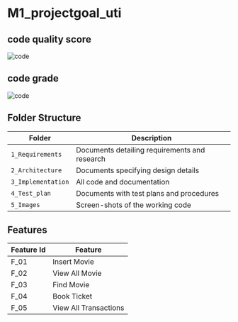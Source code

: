 # M1_projectgoal_uti
## code quality score
![code](https://api.codiga.io/project/31392/score/svg)
## code grade 
![code](https://api.codiga.io/project/31392/status/svg)



## Folder Structure
Folder             | Description
-------------------| -----------------------------------------
`1_Requirements`   | Documents detailing requirements and research
`2_Architecture`   | Documents specifying design details
`3_Implementation` | All code and documentation
`4_Test_plan`      | Documents with test plans and procedures
`5_Images`         | Screen-shots of the working code
##  Features
| Feature Id | Feature |
| -----------|---------|
|F_01| Insert Movie | |
|F_02|View All Movie |
|F_03| Find Movie |
|F_04| Book Ticket |
|F_05| View All Transactions |

